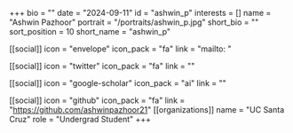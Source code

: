 +++
bio = "" 
date = "2024-09-11" 
id = "ashwin_p" 
interests = [] 
name = "Ashwin Pazhoor" 
portrait = "/portraits/ashwin_p.jpg" 
short_bio = "" 
sort_position = 10
 short_name = "ashwin_p" 

[[social]] 
    icon = "envelope" 
    icon_pack = "fa" 
    link = "mailto: "

 [[social]] 
    icon = "twitter" 
    icon_pack = "fa" 
    link = "" 

[[social]] 
    icon = "google-scholar" 
    icon_pack = "ai" 
    link = "" 

[[social]] 
    icon = "github" 
    icon_pack = "fa" 
    link = "https://github.com/ashwinpazhoor21" 
[[organizations]] 
     name = "UC Santa Cruz" 
      role = "Undergrad Student" 
+++